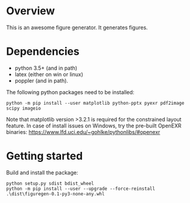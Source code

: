 Overview
=========
This is an awesome figure generator. It generates figures.

Dependencies
================
- python 3.5+ (and in path)
- latex (either on win or linux)
- poppler (and in path).

The following python packages need to be installed:
```
python -m pip install --user matplotlib python-pptx pyexr pdf2image scipy imageio
```
Note that matplotlib version >3.2.1 is required for the constrained layout feature.
In case of install issues on Windows, try the pre-built OpenEXR binaries: https://www.lfd.uci.edu/~gohlke/pythonlibs/#openexr 

Getting started
================
Build and install the package:
```
python setup.py sdist bdist_wheel 
python -m pip install --user --upgrade --force-reinstall .\dist\figuregen-0.1-py3-none-any.whl
```